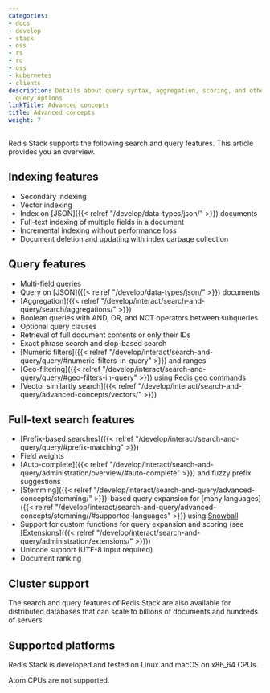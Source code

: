 ```yaml
---
categories:
- docs
- develop
- stack
- oss
- rs
- rc
- oss
- kubernetes
- clients
description: Details about query syntax, aggregation, scoring, and other search and
  query options
linkTitle: Advanced concepts
title: Advanced concepts
weight: 7
---
```


Redis Stack supports the following search and query features. This article provides you an overview.

## Indexing features

* Secondary indexing
* Vector indexing
* Index on [JSON]({{< relref "/develop/data-types/json/" >}}) documents
* Full-text indexing of multiple fields in a document
* Incremental indexing without performance loss
* Document deletion and updating with index garbage collection


## Query features

* Multi-field queries
* Query on [JSON]({{< relref "/develop/data-types/json/" >}}) documents
* [Aggregation]({{< relref "/develop/interact/search-and-query/search/aggregations/" >}})
* Boolean queries with AND, OR, and NOT operators between subqueries
* Optional query clauses
* Retrieval of full document contents or only their IDs
* Exact phrase search and slop-based search
* [Numeric filters]({{< relref "/develop/interact/search-and-query/query/#numeric-filters-in-query" >}}) and ranges
* [Geo-filtering]({{< relref "/develop/interact/search-and-query/query/#geo-filters-in-query" >}}) using Redis [geo commands](/commands/?group=geo)
* [Vector similartiy search]({{< relref "/develop/interact/search-and-query/advanced-concepts/vectors/" >}})


## Full-text search features

* [Prefix-based searches]({{< relref "/develop/interact/search-and-query/query/#prefix-matching" >}})
* Field weights
* [Auto-complete]({{< relref "/develop/interact/search-and-query/administration/overview/#auto-complete" >}}) and fuzzy prefix suggestions
* [Stemming]({{< relref "/develop/interact/search-and-query/advanced-concepts/stemming/" >}})-based query expansion for [many languages]({{< relref "/develop/interact/search-and-query/advanced-concepts/stemming//#supported-languages" >}}) using [Snowball](http://snowballstem.org/)
* Support for custom functions for query expansion and scoring (see [Extensions]({{< relref "/develop/interact/search-and-query/administration/extensions/" >}}))
* Unicode support (UTF-8 input required)
* Document ranking

## Cluster support

The search and query features of Redis Stack are also available for distributed databases that can scale to billions of documents and hundreds of servers.

## Supported platforms
Redis Stack is developed and tested on Linux and macOS on x86_64 CPUs.

Atom CPUs are not supported.

<br/>